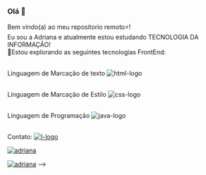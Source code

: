 ### Olá 👋

Bem vindo(a) ao meu repositorio remoto⚡!
<br>
Eu sou a Adriana e atualmente estou estudando TECNOLOGIA DA INFORMAÇÃO!
<br>
🤔Estou explorando as seguintes tecnologias FrontEnd:

<br> Linguagem de Marcação de texto <img src="https://img.shields.io/badge/HTML5-E34F26?style=for-the-badge&logo=html5&logoColor=white" alt="html-logo"/>

<br>Linguagem de Marcação de Estilo <img src="https://img.shields.io/badge/CSS3-1572B6?style=for-the-badge&logo=css3&logoColor=white" alt="css-logo"/>

<br>Linguagem de Programação <img src="https://img.shields.io/badge/JavaScript-323330?style=for-the-badge&logo=javascript&logoColor=F7DF1E" alt="java-logo"/>

<br>Contato: <a href="https://www.linkedin.com/in/adriana-fs/"/><img src="https://img.shields.io/badge/LinkedIn-0077B5?style=for-the-badge&logo=linkedin&logoColor=white" alt="l-logo"/>

[![adriana](https://github-readme-stats.vercel.app/api?username=Adriana39)](https://github.com/anuraghazra/github-readme-stats)

[![adriana](https://github-readme-stats.vercel.app/api/top-langs/?username=Adriana39)](https://github.com/anuraghazra/github-readme-stats)
-->
